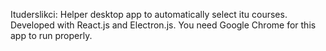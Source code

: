 Ituderslikci: Helper desktop app to automatically select itu courses. Developed with React.js and Electron.js. You need Google Chrome for this app to run properly.